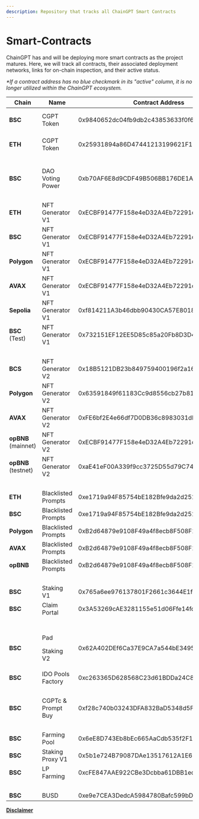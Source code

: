 ```yaml
---
description: Repository that tracks all ChainGPT Smart Contracts
---
```


# Smart-Contracts

ChainGPT has and will be deploying more smart contracts as the project matures. Here, we will track all contracts, their associated deployment networks, links for on-chain inspection, and their active status.

_\*If a contract address has no blue checkmark in its "active" column, it is no longer utilized within the ChainGPT ecosystem._

<table><thead><tr><th width="124">Chain</th><th width="134">Name</th><th width="333">Contract Address</th><th width="101">Links</th><th data-type="checkbox">Active</th></tr></thead><tbody><tr><td><strong>BSC</strong></td><td>CGPT Token</td><td>0x9840652dc04fb9db2c43853633f0f62be6f00f98</td><td>GitHub - Audit</td><td>true</td></tr><tr><td><strong>ETH</strong></td><td>CGPT Token</td><td>0x25931894a86D47441213199621F1F2994e1c39Aa</td><td>GitHub - Audit</td><td>true</td></tr><tr><td></td><td></td><td></td><td></td><td>false</td></tr><tr><td><strong>BSC</strong></td><td>DAO Voting Power</td><td>0xb70AF6E8d9CDF49B506BB176DE1A245e96EaB54c</td><td>GitHub - Audit</td><td>true</td></tr><tr><td></td><td></td><td></td><td></td><td>false</td></tr><tr><td><strong>ETH</strong></td><td>NFT Generator V1</td><td>0xECBF91477F158e4eD32A4Eb72291cD7eE61C07cB</td><td>GitHub - Audit</td><td>true</td></tr><tr><td><strong>BSC</strong></td><td>NFT Generator V1</td><td>0xECBF91477F158e4eD32A4Eb72291cD7eE61C07cB</td><td>GitHub - Audit</td><td>false</td></tr><tr><td><strong>Polygon</strong></td><td>NFT Generator V1</td><td>0xECBF91477F158e4eD32A4Eb72291cD7eE61C07cB</td><td></td><td>false</td></tr><tr><td><strong>AVAX</strong></td><td>NFT Generator V1</td><td>0xECBF91477F158e4eD32A4Eb72291cD7eE61C07cB</td><td></td><td>false</td></tr><tr><td><strong>Sepolia</strong></td><td>NFT Generator V1</td><td>0xf814211A3b46dbb90430CA57E801890b15DA9eA5</td><td></td><td>false</td></tr><tr><td><strong>BSC</strong> (Test)</td><td>NFT Generator V1</td><td>0x732151EF12EE5D85c85a20Fb8D3D435ef055852B</td><td></td><td>false</td></tr><tr><td></td><td></td><td></td><td></td><td>false</td></tr><tr><td><strong>BCS</strong></td><td>NFT Generator V2</td><td>0x18B5121DB23b849759400196f2a16fBdF931a5Af</td><td></td><td>true</td></tr><tr><td><strong>Polygon</strong></td><td>NFT Generator V2</td><td>0x63591849f61183Cc9d8556cb27b81FfA8a0ed920</td><td></td><td>true</td></tr><tr><td><strong>AVAX</strong></td><td>NFT Generator V2</td><td>0xFE6bf2E4e66df7D0DB36c8983031dB77c306E158</td><td></td><td>true</td></tr><tr><td><strong>opBNB</strong> (mainnet)</td><td>NFT Generator V2</td><td>0xECBF91477F158e4eD32A4Eb72291cD7eE61C07cB</td><td></td><td>true</td></tr><tr><td><strong>opBNB</strong> (testnet)</td><td>NFT Generator V2</td><td>0xaE41eF00A339f9cc3725D55d79C74A157f8bD8D1</td><td></td><td>false</td></tr><tr><td></td><td></td><td></td><td></td><td>false</td></tr><tr><td><strong>ETH</strong></td><td>Blacklisted Prompts</td><td>0xe1719a94F85754bE182Bfe9da2d2510E5DCa57f6</td><td></td><td>true</td></tr><tr><td><strong>BSC</strong></td><td>Blacklisted Prompts</td><td>0xe1719a94F85754bE182Bfe9da2d2510E5DCa57f6</td><td></td><td>true</td></tr><tr><td><strong>Polygon</strong></td><td>Blacklisted Prompts</td><td>0xB2d64879e9108F49a4f8ecb8F508F19A7e8d5430</td><td></td><td>true</td></tr><tr><td><strong>AVAX</strong></td><td>Blacklisted Prompts</td><td>0xB2d64879e9108F49a4f8ecb8F508F19A7e8d5430</td><td></td><td>true</td></tr><tr><td><strong>opBNB</strong></td><td>Blacklisted Prompts</td><td>0xB2d64879e9108F49a4f8ecb8F508F19A7e8d5430</td><td></td><td>true</td></tr><tr><td></td><td></td><td></td><td></td><td>false</td></tr><tr><td><strong>BSC</strong></td><td>Staking V1</td><td>0x765a6ee976137801F2661c3644E1fde369A8ED18</td><td></td><td>true</td></tr><tr><td><strong>BSC</strong></td><td>Claim Portal</td><td>0x3A53269cAE3281155e51d06Ffe14fdE8DC3662f7</td><td></td><td>true</td></tr><tr><td></td><td></td><td></td><td></td><td>false</td></tr><tr><td><strong>BSC</strong></td><td><p>Pad </p><p>Staking V2</p></td><td>0x62A402DEf6Ca37E9CA7a544bE34954748088CCEE</td><td></td><td>true</td></tr><tr><td><strong>BSC</strong></td><td>IDO Pools<br>Factory</td><td>0xc263365D628568C23d61BDDa24C8EB27CEF4E917</td><td></td><td>true</td></tr><tr><td></td><td></td><td></td><td></td><td>false</td></tr><tr><td><strong>BSC</strong></td><td>CGPTc &#x26; Prompt Buy</td><td>0xf28c740b03243DFA832BaD5348d5F23BfBf89c04</td><td></td><td>true</td></tr><tr><td></td><td></td><td></td><td></td><td>false</td></tr><tr><td><strong>BSC</strong></td><td>Farming Pool</td><td>0x6eE8D743Eb8bEc665AaCdb535f2F100f040Ca6C5</td><td></td><td>true</td></tr><tr><td><strong>BSC</strong></td><td>Staking Proxy V1</td><td>0x5b1e724B79087DAe13517612A1E6575e9d340cFB</td><td></td><td>true</td></tr><tr><td><strong>BSC</strong></td><td>LP Farming</td><td>0xcFE847AAE922CBe3Dcbba61DBB1ed97D2124d322</td><td></td><td>true</td></tr><tr><td></td><td></td><td></td><td></td><td>false</td></tr><tr><td><strong>BSC</strong></td><td>BUSD</td><td>0xe9e7CEA3DedcA5984780Bafc599bD69ADd087D56</td><td></td><td>true</td></tr></tbody></table>

[**Disclaimer**](../misc/legal-docs/disclaimer.md)
